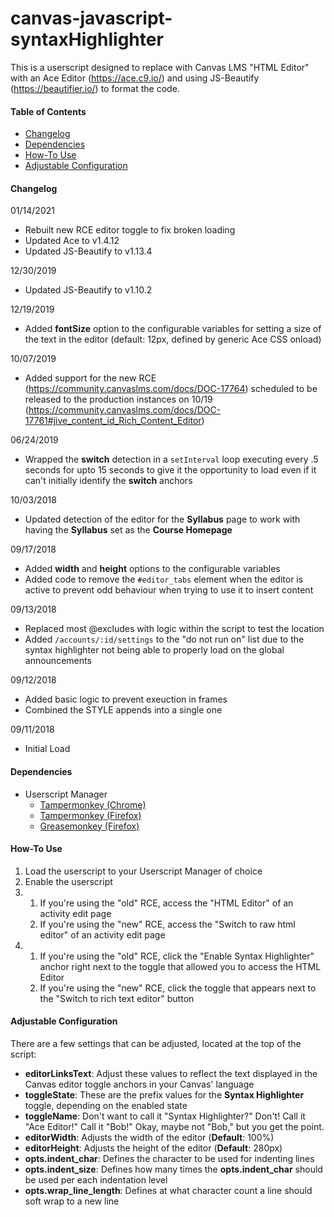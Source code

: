 # canvas-javascript-syntaxHighlighter
This is a userscript designed to replace with Canvas LMS "HTML Editor" with an Ace Editor (https://ace.c9.io/) and using JS-Beautify (https://beautifier.io/) to format the code.

#### Table of Contents
- [Changelog](#changelog)
- [Dependencies](#dependencies)
- [How-To Use](#how-to-use)
- [Adjustable Configuration](#adjustable-configuration)

#### Changelog
01/14/2021
- Rebuilt new RCE editor toggle to fix broken loading
- Updated Ace to v1.4.12
- Updated JS-Beautify to v1.13.4

12/30/2019
- Updated JS-Beautify to v1.10.2

12/19/2019
- Added **fontSize** option to the configurable variables for setting a size of the text in the editor (default: 12px, defined by generic Ace CSS onload)

10/07/2019
- Added support for the new RCE (https://community.canvaslms.com/docs/DOC-17764) scheduled to be released to the production instances on 10/19 (https://community.canvaslms.com/docs/DOC-17761#jive_content_id_Rich_Content_Editor)

06/24/2019
- Wrapped the **switch** detection in a `setInterval` loop executing every .5 seconds for upto 15 seconds to give it the opportunity to load even if it can't initially identify the **switch** anchors

10/03/2018
- Updated detection of the editor for the **Syllabus** page to work with having the **Syllabus** set as the **Course Homepage**

09/17/2018
- Added **width** and **height** options to the configurable variables
- Added code to remove the `#editor_tabs` element when the editor is active to prevent odd behaviour when trying to use it to insert content

09/13/2018
- Replaced most @excludes with logic within the script to test the location
- Added `/accounts/:id/settings` to the "do not run on" list due to the syntax highlighter not being able to properly load on the global announcements

09/12/2018
- Added basic logic to prevent exeuction in frames
- Combined the STYLE appends into a single one

09/11/2018
- Initial Load

#### Dependencies
- Userscript Manager
  - [Tampermonkey (Chrome)](https://chrome.google.com/webstore/detail/tampermonkey/dhdgffkkebhmkfjojejmpbldmpobfkfo?hl=en)
  - [Tampermonkey (Firefox)](https://addons.mozilla.org/en-us/firefox/addon/tampermonkey/)
  - [Greasemonkey (Firefox)](https://addons.mozilla.org/en-us/firefox/addon/greasemonkey/)

#### How-To Use
1. Load the userscript to your Userscript Manager of choice
2. Enable the userscript
3.  
   1. If you're using the "old" RCE, access the "HTML Editor" of an activity edit page
   2. If you're using the "new" RCE, access the "Switch to raw html editor" of an activity edit page
4.  
   1. If you're using the "old" RCE, click the "Enable Syntax Highlighter" anchor right next to the toggle that allowed you to access the HTML Editor
   2. If you're using the "new" RCE, click the toggle that appears next to the "Switch to rich text editor" button

#### Adjustable Configuration
There are a few settings that can be adjusted, located at the top of the script:
- **editorLinksText**: Adjust these values to reflect the text displayed in the Canvas editor toggle anchors in your Canvas' language
- **toggleState**: These are the prefix values for the **Syntax Highlighter** toggle, depending on the enabled state
- **toggleName**: Don't want to call it "Syntax Highlighter?" Don't! Call it "Ace Editor!" Call it "Bob!" Okay, maybe not "Bob," but you get the point.
- **editorWidth**: Adjusts the width of the editor (**Default**: 100%)
- **editorHeight**: Adjusts the height of the editor (**Default**: 280px)
- **opts.indent_char**: Defines the character to be used for indenting lines
- **opts.indent_size**: Defines how many times the **opts.indent_char** should be used per each indentation level
- **opts.wrap_line_length**: Defines at what character count a line should soft wrap to a new line
